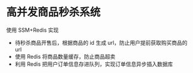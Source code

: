 # 高并发商品秒杀系统
使用 SSM+Redis 实现
- 待秒杀商品开售后，根据商品的 id 生成 url，防止用户提前获取购买商品的 url
- 使用 Redis 将商品数量缓存，防止商品超卖
- 利用 Redis 把用户订单信息存进队列，实现订单信息异步插入数据库
